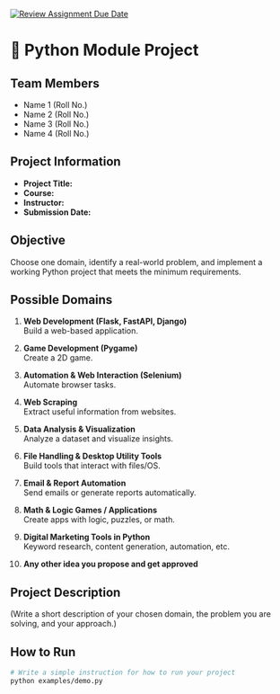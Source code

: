 [![Review Assignment Due Date](https://classroom.github.com/assets/deadline-readme-button-22041afd0340ce965d47ae6ef1cefeee28c7c493a6346c4f15d667ab976d596c.svg)](https://classroom.github.com/a/vefID_tc)
# 🐍 Python Module Project

## Team Members
- Name 1 (Roll No.)
- Name 2 (Roll No.)
- Name 3 (Roll No.)
- Name 4 (Roll No.)

## Project Information
- **Project Title:**  
- **Course:**  
- **Instructor:**  
- **Submission Date:**  

## Objective
Choose one domain, identify a real-world problem, and implement a working Python project that meets the minimum requirements.

## Possible Domains
1. **Web Development (Flask, FastAPI, Django)**  
   Build a web-based application.  

2. **Game Development (Pygame)**  
   Create a 2D game.  

3. **Automation & Web Interaction (Selenium)**  
   Automate browser tasks.  

4. **Web Scraping**  
   Extract useful information from websites.  

5. **Data Analysis & Visualization**  
   Analyze a dataset and visualize insights.  

6. **File Handling & Desktop Utility Tools**  
   Build tools that interact with files/OS.  

7. **Email & Report Automation**  
   Send emails or generate reports automatically.  

8. **Math & Logic Games / Applications**  
   Create apps with logic, puzzles, or math.  

9. **Digital Marketing Tools in Python**  
   Keyword research, content generation, automation, etc.  

10. **Any other idea you propose and get approved**  

## Project Description
(Write a short description of your chosen domain, the problem you are solving, and your approach.)

## How to Run
```bash
# Write a simple instruction for how to run your project
python examples/demo.py
```

